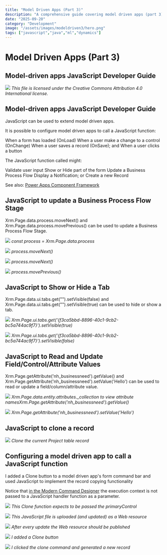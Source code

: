 ```yaml
---
title: "Model Driven Apps (Part 3)"
description: "A comprehensive guide covering model driven apps (part 3)"
date: "2025-09-20"
category: "Development"
image: "/assets/images/modeldriven3/hero.png"
tags: ["javascript","java","ml","dynamics"]
---
```


# Model Driven Apps (Part 3)

## Model-driven apps JavaScript Developer Guide

![](/assets/images/modeldriven3/office-365-icon-500x500.png)
*This file is licensed under the Creative Commons Attribution 4.0 International license.*


## Model-driven apps JavaScript Developer Guide

JavaScript can be used to extend model driven apps.

It is possible to configure model driven apps to call a JavaScript function:

When a form has loaded (OnLoad)
When a user make a change to a control (OnChange)
When a user saves a record (OnSave); and
When a user clicks a button

The JavaScript function called might:

Validate user input
Show or Hide part of the form
Update a Business Process Flow
Display a Notification; or
Create a new Record

See also: [Power Apps Component Framework](componentFramework.html)


## JavaScript to update a Business Process Flow Stage

Xrm.Page.data.process.moveNext() and Xrm.Page.data.process.movePrevious() can be used to update a Business Process Flow Stage.

![](/assets/images/modeldriven3/screenshot-2023-10-06-at-1.01.56-pm-2136x1053.png)
*const process = Xrm.Page.data.process*

![](/assets/images/modeldriven3/screenshot-2023-10-06-at-1.02.31-pm-2136x1049.png)
*process.moveNext()*

![](/assets/images/modeldriven3/screenshot-2023-10-06-at-1.03.50-pm-2136x1051.png)
*process.moveNext()*

![](/assets/images/modeldriven3/screenshot-2023-10-06-at-1.09.42-pm-2136x1011.png)
*process.movePrevious()*


## JavaScript to Show or Hide a Tab

Xrm.Page.data.ui.tabs.get("<tab name>").setVisible(false) and Xrm.Page.data.ui.tabs.get("<tab name>").setVisible(true) can be used to hide or show a tab.

![](/assets/images/modeldriven3/screenshot-2023-10-06-at-1.48.25-pm-2136x770.png)
*Xrm.Page.ui.tabs.get('{f3ca5bbd-8896-40c1-9cb2-bc5a744ac9f7}').setVisible(true)*

![](/assets/images/modeldriven3/screenshot-2023-10-06-at-1.53.15-pm-2136x596.png)
*Xrm.Page.ui.tabs.get('{f3ca5bbd-8896-40c1-9cb2-bc5a744ac9f7}').setVisible(false)*


## JavaScript to Read and Update Field/Control/Attribute Values

Xrm.Page.getAttribute('nh_businessneed').getValue() and Xrm.Page.getAttribute('nh_businessneed').setValue('Hello') can be used to read or update a field/column/attribute value.

![](/assets/images/modeldriven3/screenshot-2023-10-06-at-2.40.25-pm-2136x729.png)
*Xrm.Page.data.entity.attributes._collection to view attribute namesXrm.Page.getAttribute('nh_businessneed').getValue()*

![](/assets/images/modeldriven3/screenshot-2023-10-06-at-2.41.43-pm-2136x764.png)
*Xrm.Page.getAttribute('nh_businessneed').setValue('Hello')*


## JavaScript to clone a record

![](/assets/images/modeldriven3/screenshot-2023-10-08-at-7.39.02-pm-2136x647.png)
*Clone the current Project table record*


## Configuring a model driven app to call a JavaScript function

I added a Clone button to a model driven app's form command bar and used JavaScript to implement the record copying functionality

Notice that [in the Modern Command Designer](https://venkatasubbaraopolisetty.com/2022/12/31/back-to-basics-69-usage-of-parameters-from-modern-command-designer-in-dynamics-crm/) the execution context is not passed to a JavaScript handler function as a parameter.

![](/assets/images/modeldriven3/screenshot-2023-10-09-at-11.46.53-am-1471x582.png)
*This Clone function expects to be passed the primaryControl*

![](/assets/images/modeldriven3/screenshot-2023-10-09-at-11.48.07-am-1471x760.png)
*This JavaScript file is uploaded (and updated) as a Web resource*

![](/assets/images/modeldriven3/screenshot-2023-10-09-at-11.50.04-am-1471x569.png)
*After every update the Web resource should be published*

![](/assets/images/modeldriven3/screenshot-2023-10-09-at-11.50.42-am-1471x759.png)
*I added a Clone button*

![](/assets/images/modeldriven3/screenshot-2023-10-09-at-12.20.39-pm-2136x1079.png)
*I clicked the clone command and generated a new record*
